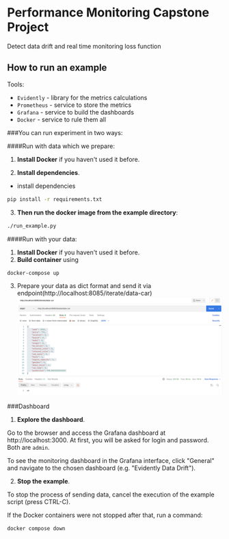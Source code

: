 # Performance Monitoring Capstone Project

Detect data drift and real time monitoring loss function 

## How to run an example

Tools:
* `Evidently` - library for the metrics calculations
* `Prometheus` - service to store the metrics
* `Grafana` - service to build the dashboards
* `Docker` - service to rule them all

###You can run experiment in two ways:

####Run with data which we prepare:

1. **Install Docker** if you haven't used it before. 

2. **Install dependencies**.

- install dependencies
```bash
pip install -r requirements.txt
```

3. **Then run the docker image from the example directory**:
```bash
./run_example.py
```

####Run with your data:
1. **Install Docker** if you haven't used it before.
2. **Build container** using 
```bash
docker-compose up
```
3. Prepare your data as dict format and send it via endpoint(http://localhost:8085/iterate/data-car)
![Alt text](/images/example.png?raw=true "Optional Title")

###Dashboard

1. **Explore the dashboard**.
 
Go to the browser and access the Grafana dashboard at http://localhost:3000. At first, you will be asked for login and password. Both are `admin`. 

To see the monitoring dashboard in the Grafana interface, click "General" and navigate to the chosen dashboard (e.g. "Evidently Data Drift").


2. **Stop the example**.

To stop the process of sending data, cancel the execution of the example script (press CTRL-C).

If the Docker containers were not stopped after that, run a command:

```bash
docker compose down
```
